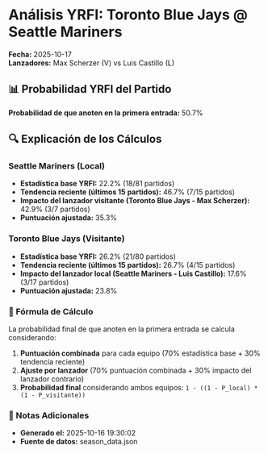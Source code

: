 # Análisis YRFI: Toronto Blue Jays @ Seattle Mariners

**Fecha:** 2025-10-17  
**Lanzadores:** Max Scherzer (V) vs Luis Castillo (L)

## 📊 Probabilidad YRFI del Partido

**Probabilidad de que anoten en la primera entrada:** 50.7%

## 🔍 Explicación de los Cálculos

### Seattle Mariners (Local)
- **Estadística base YRFI:** 22.2% (18/81 partidos)
- **Tendencia reciente (últimos 15 partidos):** 46.7% (7/15 partidos)
- **Impacto del lanzador visitante (Toronto Blue Jays - Max Scherzer):** 42.9% (3/7 partidos)
- **Puntuación ajustada:** 35.3%

### Toronto Blue Jays (Visitante)
- **Estadística base YRFI:** 26.2% (21/80 partidos)
- **Tendencia reciente (últimos 15 partidos):** 26.7% (4/15 partidos)
- **Impacto del lanzador local (Seattle Mariners - Luis Castillo):** 17.6% (3/17 partidos)
- **Puntuación ajustada:** 23.8%

### 📝 Fórmula de Cálculo

La probabilidad final de que anoten en la primera entrada se calcula considerando:
1. **Puntuación combinada** para cada equipo (70% estadística base + 30% tendencia reciente)
2. **Ajuste por lanzador** (70% puntuación combinada + 30% impacto del lanzador contrario)
3. **Probabilidad final** considerando ambos equipos: `1 - ((1 - P_local) * (1 - P_visitante))`

### 📌 Notas Adicionales

- **Generado el:** 2025-10-16 19:30:02
- **Fuente de datos:** season_data.json
